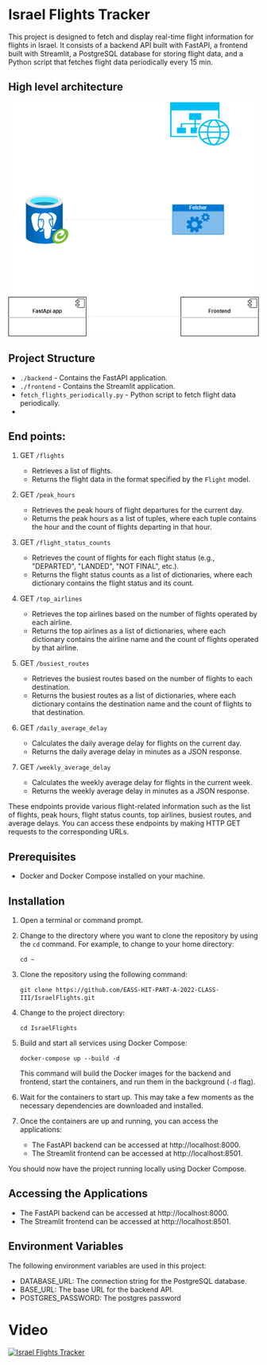# Israel Flights Tracker

This project is designed to fetch and display real-time flight information for flights in Israel.
It consists of a backend API built with FastAPI, a frontend built with Streamlit, a PostgreSQL database for storing flight data, and a Python script that fetches flight data periodically every 15 min.

## High level architecture

![Architecture](Arch.png)

## Project Structure

- `./backend` - Contains the FastAPI application.
- `./frontend` - Contains the Streamlit application.
- `fetch_flights_periodically.py` - Python script to fetch flight data periodically.
- 
## End points:

1. GET `/flights`
   - Retrieves a list of flights.
   - Returns the flight data in the format specified by the `Flight` model.

2. GET `/peak_hours`
   - Retrieves the peak hours of flight departures for the current day.
   - Returns the peak hours as a list of tuples, where each tuple contains the hour and the count of flights departing in that hour.

3. GET `/flight_status_counts`
   - Retrieves the count of flights for each flight status (e.g., "DEPARTED", "LANDED", "NOT FINAL", etc.).
   - Returns the flight status counts as a list of dictionaries, where each dictionary contains the flight status and its count.

4. GET `/top_airlines`
   - Retrieves the top airlines based on the number of flights operated by each airline.
   - Returns the top airlines as a list of dictionaries, where each dictionary contains the airline name and the count of flights operated by that airline.

5. GET `/busiest_routes`
   - Retrieves the busiest routes based on the number of flights to each destination.
   - Returns the busiest routes as a list of dictionaries, where each dictionary contains the destination name and the count of flights to that destination.

6. GET `/daily_average_delay`
   - Calculates the daily average delay for flights on the current day.
   - Returns the daily average delay in minutes as a JSON response.

7. GET `/weekly_average_delay`
   - Calculates the weekly average delay for flights in the current week.
   - Returns the weekly average delay in minutes as a JSON response.

These endpoints provide various flight-related information such as the list of flights, peak hours, flight status counts, top airlines, busiest routes, and average delays. You can access these endpoints by making HTTP GET requests to the corresponding URLs.
## Prerequisites

- Docker and Docker Compose installed on your machine.

## Installation

1. Open a terminal or command prompt.

2. Change to the directory where you want to clone the repository by using the `cd` command. For example, to change to your home directory:
   ```shell
   cd ~
   ```

3. Clone the repository using the following command:
   ```shell
   git clone https://github.com/EASS-HIT-PART-A-2022-CLASS-III/IsraelFlights.git
   ```

4. Change to the project directory:
   ```shell
   cd IsraelFlights
   ```

5. Build and start all services using Docker Compose:
   ```shell
   docker-compose up --build -d
   ```

   This command will build the Docker images for the backend and frontend, start the containers, and run them in the background (`-d` flag).

6. Wait for the containers to start up. This may take a few moments as the necessary dependencies are downloaded and installed.

7. Once the containers are up and running, you can access the applications:
   - The FastAPI backend can be accessed at http://localhost:8000.
   - The Streamlit frontend can be accessed at http://localhost:8501.

You should now have the project running locally using Docker Compose.

## Accessing the Applications
* The FastAPI backend can be accessed at http://localhost:8000.
* The Streamlit frontend can be accessed at http://localhost:8501.

## Environment Variables
The following environment variables are used in this project:

* DATABASE_URL: The connection string for the PostgreSQL database.
* BASE_URL: The base URL for the backend API.
* POSTGRES_PASSWORD: The postgres password

# Video
[![Israel Flights Tracker](https://img.youtube.com/vi/Eju4GA08gbs/maxresdefault.jpg)](https://youtu.be/Eju4GA08gbs)

